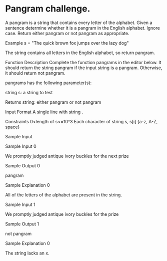 # Pangram challenge.

A pangram is a string that contains every letter of the alphabet. Given a sentence determine whether it is a pangram in the English alphabet. Ignore case. Return either pangram or not pangram as appropriate.

Example
s = "The quick brown fox jumps over the lazy dog"

The string contains all letters in the English alphabet, so return pangram.

Function Description
Complete the function pangrams in the editor below. It should return the string pangram if the input string is a pangram. Otherwise, it should return not pangram.

pangrams has the following parameter(s):

string s: a string to test

Returns
string: either pangram or not pangram

Input Format
A single line with string .

Constraints
0<length of s<=10^3
Each character of string s, s[i] {a-z, A-Z, space}

Sample Input

Sample Input 0

We promptly judged antique ivory buckles for the next prize

Sample Output 0

pangram

Sample Explanation 0

All of the letters of the alphabet are present in the string.

Sample Input 1

We promptly judged antique ivory buckles for the prize

Sample Output 1

not pangram

Sample Explanation 0

The string lacks an x.
